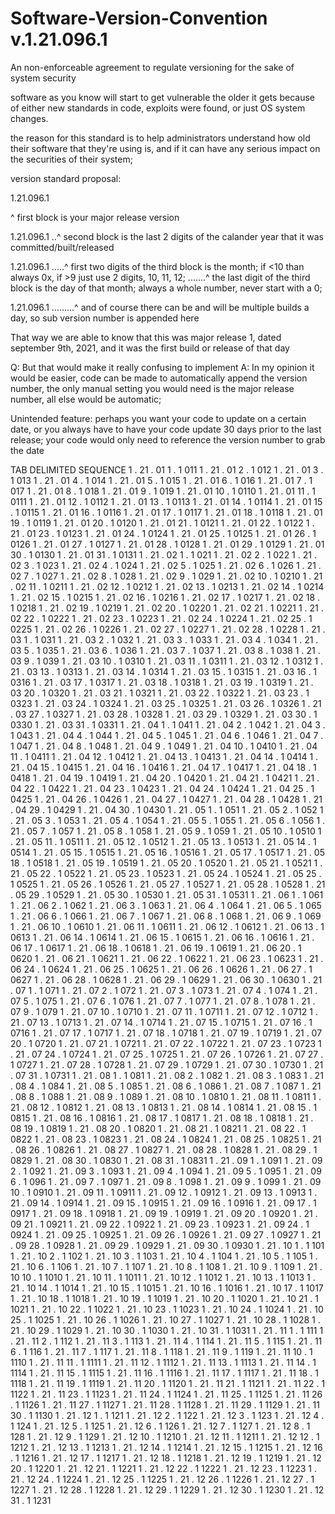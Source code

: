 # Software-Version-Convention v.1.21.096.1

An non-enforceable agreement to regulate versioning for the sake of system security

software as you know will start to get vulnerable the older it gets because of either new standards in code, exploits were found, or just OS system changes. 

the reason for this standard is to help administrators understand how old their software that they're using is, and if it can have any serious impact on the securities of their system;

version standard proposal:

1.21.096.1

^ first block is your major release version

1.21.096.1
..^ second block is the last 2 digits of the calander year that it was committed/built/released

1.21.096.1
.....^ first two digits of the third block is the month; if <10 than always 0x, if >9 just use 2 digits, 10, 11, 12;
.......^ the last digit of the third block is the day of that month; always a whole number, never start with a 0;

1.21.096.1
.........^ and of course there can be and will be multiple builds a day, so sub version number is appended here

That way we are able to know that this was major release 1, dated september 9th, 2021, and it was the first build or release of that day

  Q: But that would make it really confusing to implement
  A: In my opinion it would be easier, code can be made to automatically append the version number, the only manual setting you would need is the major release number, all else would be automatic;
  
  Unintended feature: perhaps you want your code to update on a certain date, or you always have to have your code update 30 days prior to the last release; your code would only need to reference the version number to grab the date
  
  TAB DELIMITED SEQUENCE
1	.	21	.	01	1		.	1		011
1	.	21	.	01	2		.	1		012
1	.	21	.	01	3		.	1		013
1	.	21	.	01	4		.	1		014
1	.	21	.	01	5		.	1		015
1	.	21	.	01	6		.	1		016
1	.	21	.	01	7		.	1		017
1	.	21	.	01	8		.	1		018
1	.	21	.	01	9		.	1		019
1	.	21	.	01	10	.	1		0110
1	.	21	.	01	11	.	1		0111
1	.	21	.	01	12	.	1		0112
1	.	21	.	01	13	.	1		0113
1	.	21	.	01	14	.	1		0114
1	.	21	.	01	15	.	1		0115
1	.	21	.	01	16	.	1		0116
1	.	21	.	01	17	.	1		0117
1	.	21	.	01	18	.	1		0118
1	.	21	.	01	19	.	1		0119
1	.	21	.	01	20	.	1		0120
1	.	21	.	01	21	.	1		0121
1	.	21	.	01	22	. 1		0122
1	.	21	.	01	23	.	1		0123
1	.	21	.	01	24	.	1		0124
1	.	21	.	01	25	.	1		0125
1	.	21	.	01	26	.	1		0126
1	.	21	.	01	27	.	1		0127
1	.	21	.	01	28	.	1		0128
1	.	21	.	01	29	.	1		0129
1	.	21	.	01	30	.	1		0130
1	.	21	.	01	31	.	1		0131
1	.	21	.	02	1		.	1		021
1	.	21	.	02	2		.	1		022
1	.	21	.	02	3		.	1		023
1	.	21	.	02	4		.	1		024
1	.	21	.	02	5		.	1		025
1	.	21	.	02	6		.	1		026
1	.	21	.	02	7		.	1		027
1	.	21	.	02	8		.	1		028
1	.	21	.	02	9		.	1		029
1	.	21	.	02	10	.	1		0210
1	.	21	.	02	11	.	1		0211
1	.	21	.	02	12	.	1		0212
1	.	21	.	02	13	.	1		0213
1	.	21	.	02	14	.	1		0214
1	.	21	.	02	15	.	1		0215
1	.	21	.	02	16	.	1		0216
1	.	21	.	02	17	.	1		0217
1	.	21	.	02	18	.	1		0218
1	.	21	.	02	19	.	1		0219
1	.	21	.	02	20	.	1		0220
1	.	21	.	02	21	.	1		0221
1	.	21	.	02	22	.	1		0222
1	.	21	.	02	23	.	1		0223
1	.	21	.	02	24	.	1		0224
1	.	21	.	02	25	.	1		0225
1	.	21	.	02	26	.	1		0226
1	.	21	.	02	27	.	1		0227
1	.	21	.	02	28	.	1		0228
1	.	21	.	03	1		.	1		031
1	.	21	.	03	2		.	1		032
1	.	21	.	03	3		.	1		033
1	.	21	.	03	4		.	1		034
1	.	21	.	03	5		.	1		035
1	.	21	.	03	6		.	1		036
1	.	21	.	03	7		.	1		037
1	.	21	.	03	8		.	1		038
1	.	21	.	03	9		.	1		039
1	.	21	.	03	10	.	1		0310
1	.	21	.	03	11	.	1		0311
1	.	21	.	03	12	.	1		0312
1	.	21	.	03	13	.	1		0313
1	.	21	.	03	14	.	1		0314
1	.	21	.	03	15	.	1		0315
1	.	21	.	03	16	.	1		0316
1	.	21	.	03	17	.	1		0317
1	.	21	.	03	18	.	1		0318
1	.	21	.	03	19	.	1		0319
1	.	21	.	03	20	.	1		0320
1	.	21	.	03	21	.	1		0321
1	.	21	.	03	22	.	1		0322
1	.	21	.	03	23	.	1		0323
1	.	21	.	03	24	.	1		0324
1	.	21	.	03	25	.	1		0325
1	.	21	.	03	26	.	1		0326
1	.	21	.	03	27	.	1		0327
1	.	21	.	03	28	.	1		0328
1	.	21	.	03	29	.	1		0329
1	.	21	.	03	30	.	1		0330
1	.	21	.	03	31	.	1		0331
1	.	21	.	04	1		.	1		041
1	.	21	.	04	2		.	1		042
1	.	21	.	04	3		.	1		043
1	.	21	.	04	4		.	1		044
1	.	21	.	04	5		.	1		045
1	.	21	.	04	6		.	1		046
1	.	21	.	04	7		.	1		047
1	.	21	.	04	8		.	1		048
1	.	21	.	04	9		.	1		049
1	.	21	.	04	10	.	1		0410
1	.	21	.	04	11	.	1		0411
1	.	21	.	04	12	.	1		0412
1	.	21	.	04	13	.	1		0413
1	.	21	.	04	14	.	1		0414
1	.	21	.	04	15	.	1		0415
1	.	21	.	04	16	.	1		0416
1	.	21	.	04	17	.	1		0417
1	.	21	.	04	18	.	1		0418
1	.	21	.	04	19	.	1		0419
1	.	21	.	04	20	.	1		0420
1	.	21	.	04	21	.	1		0421
1	.	21	.	04	22	.	1		0422
1	.	21	.	04	23	.	1		0423
1	.	21	.	04	24	.	1		0424
1	.	21	.	04	25	.	1		0425
1	.	21	.	04	26	.	1		0426
1	.	21	.	04	27	.	1		0427
1	.	21	.	04	28	.	1		0428
1	.	21	.	04	29	.	1		0429
1	.	21	.	04	30	.	1		0430
1	.	21	.	05	1		.	1		051
1	.	21	.	05	2		.	1		052
1	.	21	.	05	3		.	1		053
1	.	21	.	05	4		.	1		054
1	.	21	.	05	5		.	1		055
1	.	21	.	05	6		.	1		056
1	.	21	.	05	7		.	1		057
1	.	21	.	05	8		.	1		058
1	.	21	.	05	9		.	1		059
1	.	21	.	05	10	.	1		0510
1	.	21	.	05	11	.	1		0511
1	.	21	.	05	12	.	1		0512
1	.	21	.	05	13	.	1		0513
1	.	21	.	05	14	.	1		0514
1	.	21	.	05	15	.	1		0515
1	.	21	.	05	16	.	1		0516
1	.	21	.	05	17	.	1		0517
1	.	21	.	05	18	.	1		0518
1	.	21	.	05	19	.	1		0519
1	.	21	.	05	20	.	1		0520
1	.	21	.	05	21	.	1		0521
1	.	21	.	05	22	.	1		0522
1	.	21	.	05	23	.	1		0523
1	.	21	.	05	24	.	1		0524
1	.	21	.	05	25	.	1		0525
1	.	21	.	05	26	.	1		0526
1	.	21	.	05	27	.	1		0527
1	.	21	.	05	28	.	1		0528
1	.	21	.	05	29	.	1		0529
1	.	21	.	05	30	.	1		0530
1	.	21	.	05	31	.	1		0531
1	.	21	.	06	1		.	1		061
1	.	21	.	06	2		.	1		062
1	.	21	.	06	3		.	1		063
1	.	21	.	06	4		.	1		064
1	.	21	.	06	5		.	1		065
1	.	21	.	06	6		.	1		066
1	.	21	.	06	7		.	1		067
1	.	21	.	06	8		.	1		068
1	.	21	.	06	9		.	1		069
1	.	21	.	06	10	.	1		0610
1	.	21	.	06	11	.	1		0611
1	.	21	.	06	12	.	1		0612
1	.	21	.	06	13	.	1		0613
1	.	21	.	06	14	.	1		0614
1	.	21	.	06	15	.	1		0615
1	.	21	.	06	16	.	1		0616
1	.	21	.	06	17	.	1		0617
1	.	21	.	06	18	.	1		0618
1	.	21	.	06	19	.	1		0619
1	.	21	.	06	20	.	1		0620
1	.	21	.	06	21	.	1		0621
1	.	21	.	06	22	.	1		0622
1	.	21	.	06	23	.	1		0623
1	.	21	.	06	24	.	1		0624
1	.	21	.	06	25	.	1		0625
1	.	21	.	06	26	.	1		0626
1	.	21	.	06	27	.	1		0627
1	.	21	.	06	28	.	1		0628
1	.	21	.	06	29	.	1		0629
1	.	21	.	06	30	.	1		0630
1	.	21	.	07	1		.	1		071
1	.	21	.	07	2		.	1		072
1	.	21	.	07	3		.	1		073
1	.	21	.	07	4		.	1		074
1	.	21	.	07	5		.	1		075
1	.	21	.	07	6		.	1		076
1	.	21	.	07	7		.	1		077
1	.	21	.	07	8		.	1		078
1	.	21	.	07	9		.	1		079
1	.	21	.	07	10	.	1		0710
1	.	21	.	07	11	.	1		0711
1	.	21	.	07	12	.	1		0712
1	.	21	.	07	13	.	1		0713
1	.	21	.	07	14	.	1		0714
1	.	21	.	07	15	.	1		0715
1	.	21	.	07	16	.	1		0716
1	.	21	.	07	17	.	1		0717
1	.	21	.	07	18	.	1		0718
1	.	21	.	07	19	.	1		0719
1	.	21	.	07	20	.	1		0720
1	.	21	.	07	21	.	1		0721
1	.	21	.	07	22	.	1		0722
1	.	21	.	07	23	.	1		0723
1	.	21	.	07	24	.	1		0724
1	.	21	.	07	25	.	1		0725
1	.	21	.	07	26	.	1		0726
1	.	21	.	07	27	.	1		0727
1	.	21	.	07	28	.	1		0728
1	.	21	.	07	29	.	1		0729
1	.	21	.	07	30	.	1		0730
1	.	21	.	07	31	.	1		0731
1	.	21	.	08	1		.	1		081
1	.	21	.	08	2		.	1		082
1	.	21	.	08	3		.	1		083
1	.	21	.	08	4		.	1		084
1	.	21	.	08	5		.	1		085
1	.	21	.	08	6		.	1		086
1	.	21	.	08	7		.	1		087
1	.	21	.	08	8		.	1		088
1	.	21	.	08	9		.	1		089
1	.	21	.	08	10	.	1		0810
1	.	21	.	08	11	.	1		0811
1	.	21	.	08	12	.	1		0812
1	.	21	.	08	13	.	1		0813
1	.	21	.	08	14	.	1		0814
1	.	21	.	08	15	.	1		0815
1	.	21	.	08	16	.	1		0816
1	.	21	.	08	17	.	1		0817
1	.	21	.	08	18	.	1		0818
1	.	21	.	08	19	.	1		0819
1	.	21	.	08	20	.	1		0820
1	.	21	.	08	21	.	1		0821
1	.	21	.	08	22	.	1		0822
1	.	21	.	08	23	.	1		0823
1	.	21	.	08	24	.	1		0824
1	.	21	.	08	25	.	1		0825
1	.	21	.	08	26	.	1		0826
1	.	21	.	08	27	.	1		0827
1	.	21	.	08	28	.	1		0828
1	.	21	.	08	29	.	1		0829
1	.	21	.	08	30	.	1		0830
1	.	21	.	08	31	.	1		0831
1	.	21	.	09	1		.	1		091
1	.	21	.	09	2		.	1		092
1	.	21	.	09	3		.	1		093
1	.	21	.	09	4		.	1		094
1	.	21	.	09	5		.	1		095
1	.	21	.	09	6		.	1		096
1	.	21	.	09	7		.	1		097
1	.	21	.	09	8		.	1		098
1	.	21	.	09	9		.	1		099
1	.	21	.	09	10	.	1		0910
1	.	21	.	09	11	.	1		0911
1	.	21	.	09	12	.	1		0912
1	.	21	.	09	13	.	1		0913
1	.	21	.	09	14	.	1		0914
1	.	21	.	09	15	.	1		0915
1	.	21	.	09	16	.	1		0916
1	.	21	.	09	17	.	1		0917
1	.	21	.	09	18	.	1		0918
1	.	21	.	09	19	.	1		0919
1	.	21	.	09	20	.	1		0920
1	.	21	.	09	21	.	1		0921
1	.	21	.	09	22	.	1		0922
1	.	21	.	09	23	.	1		0923
1	.	21	.	09	24	.	1		0924
1	.	21	.	09	25	.	1		0925
1	.	21	.	09	26	.	1		0926
1	.	21	.	09	27	.	1		0927
1	.	21	.	09	28	.	1		0928
1	.	21	.	09	29	.	1		0929
1	.	21	.	09	30	.	1		0930
1	.	21	.	10	1		.	1		101
1	.	21	.	10	2		.	1		102
1	.	21	.	10	3		.	1		103
1	.	21	.	10	4		.	1		104
1	.	21	.	10	5		.	1		105
1	.	21	.	10	6		.	1		106
1	.	21	.	10	7		.	1		107
1	.	21	.	10	8		.	1		108
1	.	21	.	10	9		.	1		109
1	.	21	.	10	10	.	1		1010
1	.	21	.	10	11	.	1		1011
1	.	21	.	10	12	.	1		1012
1	.	21	.	10	13	.	1		1013
1	.	21	.	10	14	.	1		1014
1	.	21	.	10	15	.	1		1015
1	.	21	.	10	16	.	1		1016
1	.	21	.	10	17	.	1		1017
1	.	21	.	10	18	.	1		1018
1	.	21	.	10	19	.	1		1019
1	.	21	.	10	20	.	1		1020
1	.	21	.	10	21	.	1		1021
1	.	21	.	10	22	.	1		1022
1	.	21	.	10	23	.	1		1023
1	.	21	.	10	24	.	1		1024
1	.	21	.	10	25	.	1		1025
1	.	21	.	10	26	.	1		1026
1	.	21	.	10	27	.	1		1027
1	.	21	.	10	28	.	1		1028
1	.	21	.	10	29	.	1		1029
1	.	21	.	10	30	.	1		1030
1	.	21	.	10	31	.	1		1031
1	.	21	.	11	1		.	1		111
1	.	21	.	11	2		.	1		112
1	.	21	.	11	3		.	1		113
1	.	21	.	11	4		.	1		114
1	.	21	.	11	5		.	1		115
1	.	21	.	11	6		.	1		116
1	.	21	.	11	7		.	1		117
1	.	21	.	11	8		.	1		118
1	.	21	.	11	9		.	1		119
1	.	21	.	11	10	.	1		1110
1	.	21	.	11	11	.	1		1111
1	.	21	.	11	12	.	1		1112
1	.	21	.	11	13	.	1		1113
1	.	21	.	11	14	.	1		1114
1	.	21	.	11	15	.	1		1115
1	.	21	.	11	16	.	1		1116
1	.	21	.	11	17	.	1		1117
1	.	21	.	11	18	.	1		1118
1	.	21	.	11	19	.	1		1119
1	.	21	.	11	20	.	1		1120
1	.	21	.	11	21	.	1		1121
1	.	21	.	11	22	.	1		1122
1	.	21	.	11	23	.	1		1123
1	.	21	.	11	24	.	1		1124
1	.	21	.	11	25	.	1		1125
1	.	21	.	11	26	.	1		1126
1	.	21	.	11	27	.	1		1127
1	.	21	.	11	28	.	1		1128
1	.	21	.	11	29	.	1		1129
1	.	21	.	11	30	.	1		1130
1	.	21	.	12	1		.	1		121
1	.	21	.	12	2		.	1		122
1	.	21	.	12	3		.	1		123
1	.	21	.	12	4		.	1		124
1	.	21	.	12	5		.	1		125
1	.	21	.	12	6		.	1		126
1	.	21	.	12	7		.	1		127
1	.	21	.	12	8		.	1		128
1	.	21	.	12	9		.	1		129
1	.	21	.	12	10	.	1		1210
1	.	21	.	12	11	.	1		1211
1	.	21	.	12	12	.	1		1212
1	.	21	.	12	13	.	1		1213
1	.	21	.	12	14	.	1		1214
1	.	21	.	12	15	.	1		1215
1	.	21	.	12	16	.	1		1216
1	.	21	.	12	17	.	1		1217
1	.	21	.	12	18	.	1		1218
1	.	21	.	12	19	.	1		1219
1	.	21	.	12	20	.	1		1220
1	.	21	.	12	21	.	1		1221
1	.	21	.	12	22	.	1		1222
1	.	21	.	12	23	.	1		1223
1	.	21	.	12	24	.	1		1224
1	.	21	.	12	25	.	1		1225
1	.	21	.	12	26	.	1		1226
1	.	21	.	12	27	.	1		1227
1	.	21	.	12	28	.	1		1228
1	.	21	.	12	29	.	1		1229
1	.	21	.	12	30	.	1		1230
1	.	21	.	12	31	.	1		1231
